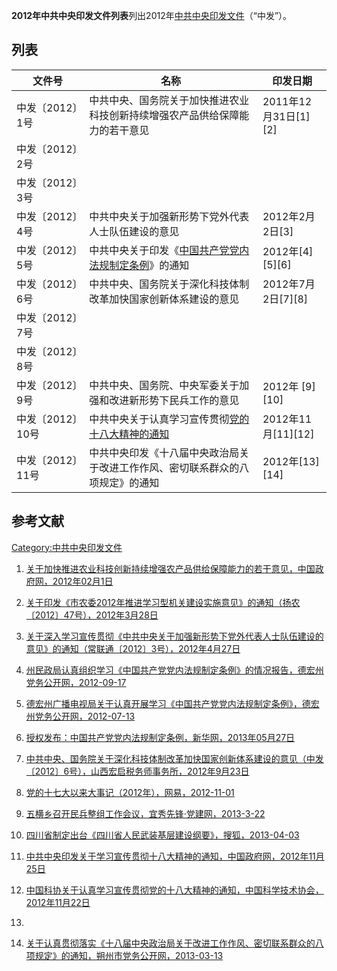 **2012年中共中央印发文件列表**列出2012年[中共中央印发文件](https://zh.wikipedia.org/wiki/中共中央 "wikilink")（“中发”）。

## 列表

| 文件号         | 名称                                                                         | 印发日期                  |
| ----------- | -------------------------------------------------------------------------- | --------------------- |
| 中发〔2012〕1号  | 中共中央、国务院关于加快推进农业科技创新持续增强农产品供给保障能力的若干意见                                     | 2011年12月31日\[1\]\[2\] |
| 中发〔2012〕2号  |                                                                            |                       |
| 中发〔2012〕3号  |                                                                            |                       |
| 中发〔2012〕4号  | 中共中央关于加强新形势下党外代表人士队伍建设的意见                                                  | 2012年2月2日\[3\]        |
| 中发〔2012〕5号  | 中共中央关于印发《[中国共产党党内法规制定条例](../Page/中国共产党党内法规制定条例.md "wikilink")》的通知          | 2012年\[4\]\[5\]\[6\]  |
| 中发〔2012〕6号  | 中共中央、国务院关于深化科技体制改革加快国家创新体系建设的意见                                            | 2012年7月2日\[7\]\[8\]   |
| 中发〔2012〕7号  |                                                                            |                       |
| 中发〔2012〕8号  |                                                                            |                       |
| 中发〔2012〕9号  | 中共中央、国务院、中央军委关于加强和改进新形势下民兵工作的意见                                            | 2012年 \[9\]\[10\]     |
| 中发〔2012〕10号 | 中共中央关于认真学习宣传贯彻[党的十八大精神的通知](https://zh.wikipedia.org/wiki/中共十八大 "wikilink") | 2012年11月\[11\]\[12\]  |
| 中发〔2012〕11号 | 中共中央印发《十八届中央政治局关于改进工作作风、密切联系群众的八项规定》的通知                                    | 2012年\[13\]\[14\]     |

## 参考文献

[Category:中共中央印发文件](https://zh.wikipedia.org/wiki/Category:中共中央印发文件 "wikilink")

1.  [关于加快推进农业科技创新持续增强农产品供给保障能力的若干意见，中国政府网，2012年02月1日](http://www.gov.cn/jrzg/2012-02/01/content_2056357.htm)
2.  [关于印发《市农委2012年推进学习型机关建设实施意见》的通知（扬农〔2012〕47号），2012年3月28日](http://www.yangzhou.gov.cn/xxgkdesc/xxgk_descxxs.jsp?manuscriptid=d42ca729842f4cd78107ce81be2d25c1)
3.  [关于深入学习宣传贯彻《中共中央关于加强新形势下党外代表人士队伍建设的意见》的通知（常联通〔2012〕3号），2012年4月27日](http://www.gsl.shimen.gov.cn/list/17789.html)
4.  [州民政局认真组织学习《中国共产党党内法规制定条例》的情况报告，德宏州党务公开网，2012-09-17](http://cpc.dehong.gov.cn/index.php?m=content&c=index&a=show&catid=275&id=4162)
5.  [德宏州广播电视局关于认真开展学习《中国共产党党内法规制定条例》，德宏州党务公开网，2012-07-13](http://cpc.dehong.gov.cn/index.php?m=content&c=index&a=show&catid=252&id=3611)
6.  [授权发布：中国共产党党内法规制定条例，新华网，2013年05月27日](http://news.xinhuanet.com/2013-05/27/c_115927664.htm)
7.  [中共中央、国务院关于深化科技体制改革加快国家创新体系建设的意见（中发〔2012〕6号），山西宏启税务师事务所，2012年9月23日](http://www.sxhqsws.com.cn/_d273946395.htm)
8.  [党的十七大以来大事记（2012年），网易，2012-11-01](http://news.163.com/12/1101/06/8F74D30S00014AED.html)
9.  [五横乡召开民兵整组工作会议，宜秀先锋·党建网，2013-3-22](http://yxdj.ahxf.gov.cn/57169.aspx)

10. [四川省制定出台《四川省人民武装基层建设纲要》，搜狐，2013-04-03](http://roll.sohu.com/20130403/n371578919.shtml)
11. [中共中央印发关于学习宣传贯彻十八大精神的通知，中国政府网，2012年11月25日](http://www.gov.cn/jrzg/2012-11/25/content_2275221.htm)
12. [中国科协关于认真学习宣传贯彻党的十八大精神的通知，中国科学技术协会，2012年11月22日](http://www.cast.org.cn/n35081/n35096/n10225918/14312537.html)

13.
14. [关于认真贯彻落实《十八届中央政治局关于改进工作作风、密切联系群众的八项规定》的通知，朔州市党务公开网，2013-03-13](http://dwgk.szdflz.gov.cn/website/dwgk/html/2013/cc201ac0e57b44de9cf38c2b7354932e_0.html)